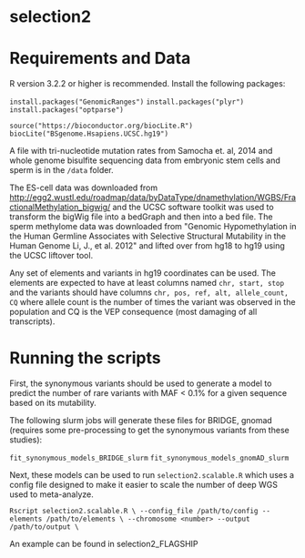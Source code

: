 # selection2

# Requirements and Data
R version 3.2.2 or higher is recommended. Install the following packages:

`install.packages("GenomicRanges")`
`install.packages("plyr")`
`install.packages("optparse")`

`source("https://bioconductor.org/biocLite.R")`
`biocLite("BSgenome.Hsapiens.UCSC.hg19")`

A file with tri-nucleotide mutation rates from Samocha et. al, 2014 and whole genome bisulfite sequencing data from embryonic stem cells and sperm is in the `/data` folder. 

The ES-cell data was downloaded from http://egg2.wustl.edu/roadmap/data/byDataType/dnamethylation/WGBS/FractionalMethylation_bigwig/ and the UCSC software toolkit was used to transform the bigWig file into a bedGraph and then into a bed file. The sperm methylome data was downloaded from "Genomic Hypomethylation in the Human Germline Associates with Selective Structural Mutability in the Human Genome
Li, J., et al. 2012" and lifted over from hg18 to hg19 using the UCSC liftover tool.

Any set of elements and variants in hg19 coordinates can be used. The elements are expected to have at least columns named `chr, start, stop` and the variants should have columns `chr, pos, ref, alt, allele_count, CQ` where allele count is the number of times the variant was observed in the population and CQ is the VEP consequence (most damaging of all transcripts).

# Running the scripts

First, the synonymous variants should be used to generate a model to predict the number of rare variants with MAF < 0.1% for a given sequence based on its mutability.

The following slurm jobs will generate these files for BRIDGE, gnomad (requires some pre-processing to get the synonymous variants from these studies):

`fit_synonymous_models_BRIDGE_slurm`
`fit_synonymous_models_gnomAD_slurm`

Next, these models can be used to run `selection2.scalable.R` which uses a config file designed to make it easier to scale the number of deep WGS used to meta-analyze.

`Rscript selection2.scalable.R \
--config_file /path/to/config
--elements /path/to/elements \
--chromosome <number>
--output /path/to/output \
`

An example can be found in selection2_FLAGSHIP
